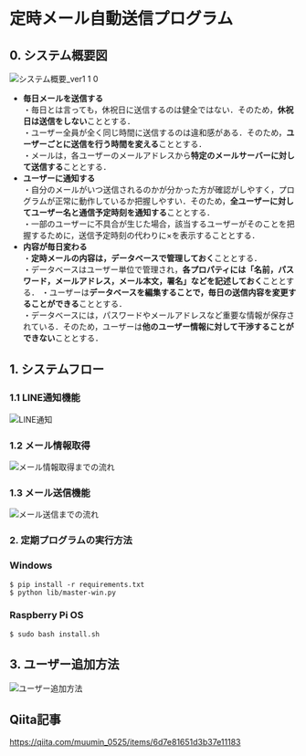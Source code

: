 # 定時メール自動送信プログラム
## 0. システム概要図
![システム概要_ver1 1 0](https://github.com/haradakaito/Automatic_Email_Sending/assets/75819611/5c1dc72e-51ff-4c23-b7ef-180dad5381ed)

- **毎日メールを送信する**  
  ・毎日とは言っても，休祝日に送信するのは健全ではない．そのため，**休祝日は送信をしない**こととする．  
  ・ユーザー全員が全く同じ時間に送信するのは違和感がある．そのため，**ユーザーごとに送信を行う時間を変える**こととする．  
  ・メールは，各ユーザーのメールアドレスから**特定のメールサーバーに対して送信する**こととする． 
- **ユーザーに通知する**  
  ・自分のメールがいつ送信されるのかが分かった方が確認がしやすく，プログラムが正常に動作しているか把握しやすい．そのため，**全ユーザーに対してユーザー名と通信予定時刻を通知する**こととする．  
  ・一部のユーザーに不具合が生じた場合，該当するユーザーがそのことを把握するために，送信予定時刻の代わりに×を表示することとする．  
- **内容が毎日変わる**  
  ・**定時メールの内容は，データベースで管理しておく**こととする．  
  ・データベースはユーザー単位で管理され，**各プロパティには「名前，パスワード，メールアドレス，メール本文，署名」などを記述しておく**こととする．
  ・ユーザーは**データベースを編集することで，毎日の送信内容を変更することができる**こととする．  
  ・データベースには，パスワードやメールアドレスなど重要な情報が保存されている．そのため，ユーザーは**他のユーザー情報に対して干渉することができない**こととする．
  

## 1. システムフロー
### 1.1 LINE通知機能
![LINE通知](https://github.com/haradakaito/Automatic_Email_Sending/assets/75819611/bab1d95e-8a61-40fc-b6d7-c0b7abb24e23)

### 1.2 メール情報取得
![メール情報取得までの流れ](https://github.com/haradakaito/Automatic_Email_Sending/assets/75819611/f7cdacd4-aad7-4669-8008-e14ab2261e6f)

### 1.3 メール送信機能
![メール送信までの流れ](https://github.com/haradakaito/Automatic_Email_Sending/assets/75819611/3d5c0fc4-2236-4485-a6a9-5de3d2f67b61)

### 2. 定期プログラムの実行方法
###  Windows
```
$ pip install -r requirements.txt
$ python lib/master-win.py
```
### Raspberry Pi OS
```
$ sudo bash install.sh
```

## 3. ユーザー追加方法
![ユーザー追加方法](https://github.com/haradakaito/Automatic_Email_Sending/assets/75819611/2e5bba75-fbf8-439d-8d94-368556518977)

## Qiita記事
https://qiita.com/muumin_0525/items/6d7e81651d3b37e11183
